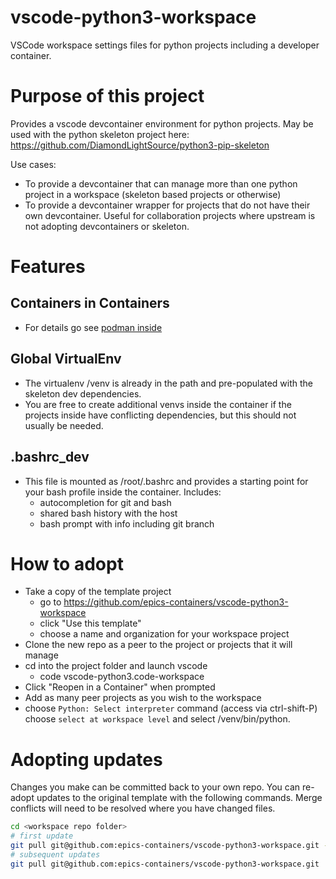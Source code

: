 # vscode-python3-workspace
VSCode workspace settings files for python projects including a 
developer container.


# Purpose of this project

Provides a vscode devcontainer environment for python projects. May be used
with the python skeleton project here:
https://github.com/DiamondLightSource/python3-pip-skeleton

Use cases:

- To provide a devcontainer that can manage more than one python project in
  a workspace (skeleton based projects or otherwise)
- To provide a devcontainer wrapper for projects that do not have their own
  devcontainer. Useful for collaboration projects where upstream is not
  adopting devcontainers or skeleton.

# Features
## Containers in Containers
- For details go see [podman inside](docs/podmaninside.md)

## Global VirtualEnv
- The virtualenv /venv is already in the path and pre-populated with the 
  skeleton dev dependencies. 
- You are free to create additional venvs inside the container if the projects
  inside have conflicting dependencies, but this should not usually be needed.

## .bashrc_dev
- This file is mounted as /root/.bashrc and provides a starting point for
  your bash profile inside the container. Includes:
  - autocompletion for git and bash
  - shared bash history with the host
  - bash prompt with info including git branch
  
# How to adopt

- Take a copy of the template project 
  - go to https://github.com/epics-containers/vscode-python3-workspace
  - click "Use this template"
  - choose a name and organization for your workspace project
- Clone the new repo as a peer to the project or projects that it will manage
- cd into the project folder and launch vscode
  - code vscode-python3.code-workspace
- Click "Reopen in a Container" when prompted
- Add as many peer projects as you wish to the workspace
- choose ``Python: Select interpreter`` command (access via ctrl-shift-P) 
  choose ``select at workspace level`` and select /venv/bin/python.

# Adopting updates

Changes you make can be committed back to your own repo. You can re-adopt
updates to the original template with the following commands. 
Merge conflicts will need to be resolved where you have changed files.

```bash
cd <workspace repo folder>
# first update
git pull git@github.com:epics-containers/vscode-python3-workspace.git --allow-unrelated-histories
# subsequent updates
git pull git@github.com:epics-containers/vscode-python3-workspace.git
```
